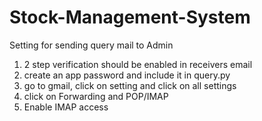 # Stock-Management-System

Setting for sending query mail to Admin
1. 2 step verification should be enabled in receivers email
2. create an app password and include it in query.py
3. go to gmail, click on setting and click on all settings
4. click on Forwarding and POP/IMAP
5. Enable IMAP access